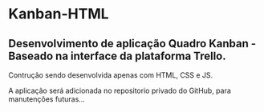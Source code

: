 # Kanban-HTML

## Desenvolvimento de aplicação Quadro Kanban - Baseado na interface da plataforma Trello.

Contrução sendo desenvolvida apenas com HTML, CSS e JS.

A aplicação será adicionada no repositorio privado do GitHub, para manutenções futuras...
